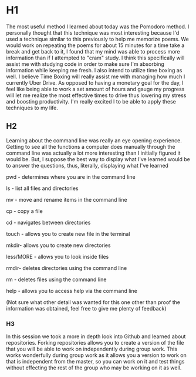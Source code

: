 # H1
The most useful method I learned about today was the Pomodoro method. I personally thought that this technique was most interesting because I'd used a technique similar to this previously to help me memorize poems. We would work on repeating the poems for about 15 minutes for a time take a break and get back to it, I found that my mind was able to process more information than if I attempted to "cram" study. I think this specifically will assist me with studying code in order to make sure I'm absorbing information while keeping me fresh. I also intend to utilize time boxing as well. I believe Time Boxing will really assist me with managing how much I currently Uber Drive. As opposed to having a monetary goal for the day, I feel like being able to work a set amount of hours and gauge my progress will let me realize the most effective times to drive thus lowering my stress and boosting productivity. I'm really excited I to be able to apply these techniques to my life.

## H2
Learning about the command line was really an eye opening experience. Getting to see all the functions a computer does manually through the command line was actually a lot more interesting than I initially figured it would be. But, I suppose the best way to display what I've learned would be to answer the questions, thus, literally, displaying what I've learned

pwd - determines where you are in the command line

ls - list all files and directories

mv - move and rename items in the command line

cp - copy a file

cd - navigates between directories

touch - allows you to create  new file in the terminal

mkdir- allows you to create new directories 

less/MORE - allows you to look inside files

rmdir- deletes directories using the command line

rm - deletes files using the command line

help - allows you to access help via the command line

(Not sure what other detail was wanted for this one other than proof the information was obtained, feel free to give me plenty of feedback)

### H3
In this session we took a more in depth look into Github and learned about repositories. Forking repositories allows you to create a version of the file that you will be able to work on independently during group work. This works wonderfully during group work as it allows you a version to work on that is independent from the master, so you can work on it and test things without effecting the rest of the group who may be working on it as well.